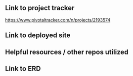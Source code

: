 ## Link to project tracker
https://www.pivotaltracker.com/n/projects/2193574

## Link to deployed site

## Helpful resources / other repos utilized

## Link to ERD